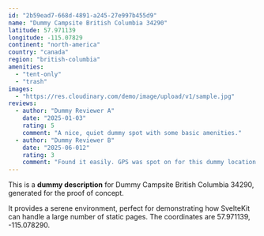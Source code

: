 ```yaml
---
id: "2b59ead7-668d-4891-a245-27e997b455d9"
name: "Dummy Campsite British Columbia 34290"
latitude: 57.971139
longitude: -115.07829
continent: "north-america"
country: "canada"
region: "british-columbia"
amenities:
  - "tent-only"
  - "trash"
images:
  - "https://res.cloudinary.com/demo/image/upload/v1/sample.jpg"
reviews:
  - author: "Dummy Reviewer A"
    date: "2025-01-03"
    rating: 5
    comment: "A nice, quiet dummy spot with some basic amenities."
  - author: "Dummy Reviewer B"
    date: "2025-06-012"
    rating: 3
    comment: "Found it easily. GPS was spot on for this dummy location."
---
```


This is a **dummy description** for Dummy Campsite British Columbia 34290, generated for the proof of concept.

It provides a serene environment, perfect for demonstrating how SvelteKit can handle a large number of static pages. The coordinates are 57.971139, -115.078290.
